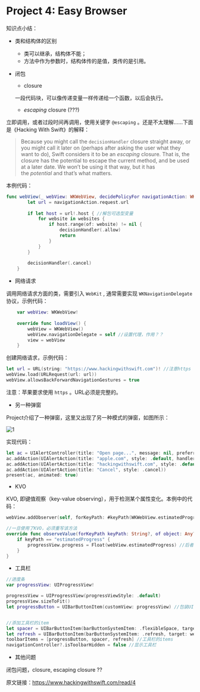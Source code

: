 # Project 4: Easy Browser

知识点小结：



- 类和结构体的区别
  - 类可以继承，结构体不能；
  - 方法中作为参数时，结构体传的是值，类传的是引用。



- 闭包

  - closure

  一段代码块，可以像传递变量一样传递给一个函数，以后会执行。

  - *escaping* closure (???)

立即调用，或者过段时间再调用，使用关键字 `@escaping` 。还是不太理解……下面是《Hacking With Swift》的解释：

> Because you might call the `decisionHandler` closure straight away, or you might call it later on (perhaps after asking the user what they want to do), Swift considers it to be an *escaping* closure. That is, the closure has the potential to escape the current method, and be used at a later date. We won’t be using it that way, but it has the *potential* and that’s what matters.

本例代码：

```swift
func webView(_ webView: WKWebView, decidePolicyFor navigationAction: WKNavigationAction, decisionHandler: @escaping (WKNavigationActionPolicy) -> Void) {
        let url = navigationAction.request.url
        
        if let host = url!.host { //解包可选型变量
            for website in websites {
                if host.range(of: website) != nil {
                    decisionHandler(.allow)
                    return
                }
            }
        }
        
        decisionHandler(.cancel)
    }
```



- 网络请求

调用网络请求方面的类，需要引入 `WebKit` , 通常需要实现 `WKNavigationDelegate` 协议，示例代码：

```swift
	var webView: WKWebView!
    
    override func loadView() {
        webView = WKWebView()
        webView.navigationDelegate = self //设置代理，作用？？
        view = webView
    }
```



创建网络请求，示例代码：

```swift
let url = URL(string: "https://www.hackingwithswift.com")! //注意https
webView.load(URLRequest(url: url))
webView.allowsBackForwardNavigationGestures = true
```

注意：苹果要求使用 `https` 。URL必须是完整的。



- 另一种弹窗

Project介绍了一种弹窗，这里又出现了另一种模式的弹窗，如图所示：

![1](https://www.hackingwithswift.com/img/hws/4-2.png)

实现代码：

```swift
let ac = UIAlertController(title: "Open page...", message: nil, preferredStyle: .actionSheet) //弹窗标题
ac.addAction(UIAlertAction(title: "apple.com", style: .default, handler: openPage)) //添加弹窗item1
ac.addAction(UIAlertAction(title: "hackingwithswift.com", style: .default, handler: openPage)) //添加弹窗item2
ac.addAction(UIAlertAction(title: "Cancel", style: .cancel))
present(ac, animated: true)
```



- KVO


KVO, 即键值观察（key-value observing），用于检测某个属性变化。本例中的代码：


```swift
webView.addObserver(self, forKeyPath: #keyPath(WKWebView.estimatedProgress), options: .new, context: nil) //添加KVO，监测estimatedProgress

//一旦使用了KVO，必须重写该方法
override func observeValue(forKeyPath keyPath: String?, of object: Any?, change: [NSKeyValueChangeKey : Any]?, context: UnsafeMutableRawPointer?) {
	if keyPath == "estimatedProgress" {
		progressView.progress = Float(webView.estimatedProgress) //后者是Double类型，前者是Float类型
	}
}
```



- 工具栏

```swift
//进度条
var progressView: UIProgressView!

progressView = UIProgressView(progressViewStyle: .default)
progressView.sizeToFit()
let progressButton = UIBarButtonItem(customView: progressView) //包装UIProgressView, 以便添加到工具栏


//添加工具栏的item
let spacer = UIBarButtonItem(barButtonSystemItem: .flexibleSpace, target: nil, action: nil)
let refresh = UIBarButtonItem(barButtonSystemItem: .refresh, target: webView, action: #selector(webView.reload))
toolbarItems = [progressButton, spacer, refresh] //工具栏的items
navigationController?.isToolbarHidden = false //显示工具栏
```



- 其他问题

闭包问题，closure, escaping closure ??



原文链接：https://www.hackingwithswift.com/read/4